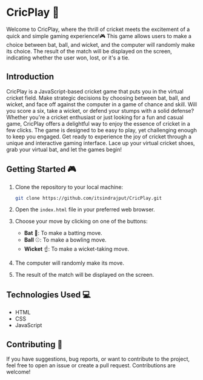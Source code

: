 # CricPlay 🏏
Welcome to CricPlay, where the thrill of cricket meets the excitement of a quick and simple gaming experience!🎮 This game allows users to make a choice between bat, ball, and wicket, and the computer will randomly make its choice. The result of the match will be displayed on the screen, indicating whether the user won, lost, or it's a tie.


##  Introduction
CricPlay is a JavaScript-based cricket game that puts you in the virtual cricket field. Make strategic decisions by choosing between bat, ball, and wicket, and face off against the computer in a game of chance and skill. Will you score a six, take a wicket, or defend your stumps with a solid defense?
Whether you're a cricket enthusiast or just looking for a fun and casual game, CricPlay offers a delightful way to enjoy the essence of cricket in a few clicks. The game is designed to be easy to play, yet challenging enough to keep you engaged.
Get ready to experience the joy of cricket through a unique and interactive gaming interface. Lace up your virtual cricket shoes, grab your virtual bat, and let the games begin!

## Getting Started 🎮

1. Clone the repository to your local machine:

   ```bash
   git clone https://github.com/itsindrajput/CricPlay.git
   ```

2. Open the `index.html` file in your preferred web browser.

3. Choose your move by clicking on one of the buttons:
   - **Bat** 🏏: To make a batting move.
   - **Ball** ⚾: To make a bowling move.
   - **Wicket** ☝️: To make a wicket-taking move.

4. The computer will randomly make its move.

5. The result of the match will be displayed on the screen.

## Technologies Used 💻

- HTML
- CSS
- JavaScript

## Contributing 🤝

If you have suggestions, bug reports, or want to contribute to the project, feel free to open an issue or create a pull request. Contributions are welcome!
